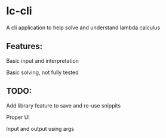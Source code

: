 # lc-cli

A cli application to help solve and understand lambda calculus

## Features:
Basic input and interpretation

Basic solving, not fully tested

## TODO:
Add library feature to save and re-use snippits

Proper UI

Input and output using args
